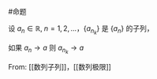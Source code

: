 #命题 

设 $a_{n}\in \mathbb{R},\;n=1,2,\dots$，$\{ a_{n_{k}} \}$ 是 $\{ a_{n} \}$ 的子列，

如果 $a_{n}\to a$ 则 $a_{n_{k}}\to a$

From: [[数列子列]]，[[数列极限]]
